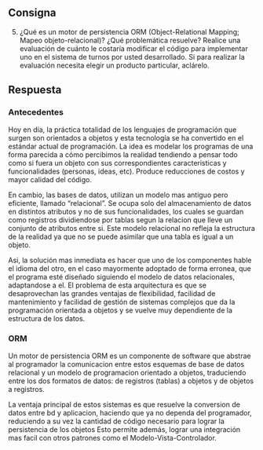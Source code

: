 ﻿
## Consigna

5) ¿Qué es un motor de persistencia ORM (Object-Relational Mapping; Mapeo objeto-relacional)? ¿Qué problemática resuelve? Realice una evaluación de cuánto le costaría modificar el código para implementar uno en el sistema de turnos por usted desarrollado. Si para realizar la evaluación necesita elegir un producto particular, aclárelo.

## Respuesta

### Antecedentes
Hoy en día, la práctica totalidad de los lenguajes de programación que surgen son orientados a objetos y esta tecnología se ha convertido en el estándar actual de programación. La idea es modelar los programas de una forma parecida a cómo percibimos la realidad tendiendo a pensar todo como si fuera un objeto con sus correspondientes caracteristicas y funcionalidades (personas, ideas, etc). Produce reducciones de costos y mayor calidad del código.

En cambio, las bases de datos, utilizan un modelo mas antiguo pero eficiente, llamado “relacional”.
Se ocupa solo del almacenamiento de datos en distintos atributos y no de sus funcionalidades, los cuales se guardan como registros dividiendose por tablas segun la relacion que lleve un conjunto de atributos entre si. Este modelo relacional no refleja la estructura de la realidad ya que no se puede asimilar que una tabla es igual a un objeto.

Asi, la solución mas inmediata es hacer que uno de los componentes hable el idioma del otro, en el caso mayormente adoptado de forma erronea, que el programa esté diseñado siguiendo el modelo de datos relacionales, adaptandose a el.
El problema de esta arquitectura es que se desaprovechan las grandes ventajas de flexibilidad, facilidad de mantenimiento y facilidad de gestión de sistemas complejos que da la programación orientada a objetos y se vuelve muy dependiente de la estructura de los datos.

### ORM
Un motor de persistencia ORM es un componente de software que abstrae al programador la comunicacion entre estos esquemas de base de datos relacional y un modelo de programacion orientado a objetos, traduciendo entre los dos formatos de datos: de registros (tablas) a objetos y de objetos a registros. 

La ventaja principal de estos sistemas es que resuelve la conversion de datos entre bd y aplicacion, haciendo que ya no dependa del programador, reduciendo a su vez la cantidad de código necesario para lograr la persistencia de los objetos 
Esto permite además, lograr una integración mas facil con otros patrones como el Modelo-Vista-Controlador. 

